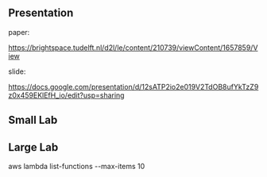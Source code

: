 ## Presentation ##

paper:

https://brightspace.tudelft.nl/d2l/le/content/210739/viewContent/1657859/View

slide:

https://docs.google.com/presentation/d/12sATP2io2e019V2TdOB8ufYkTzZ9z0x459EKlEfH_io/edit?usp=sharing

## Small Lab ##



## Large Lab ##

aws lambda list-functions --max-items 10





















